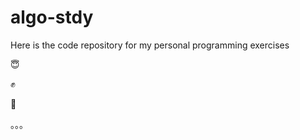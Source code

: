 # algo-stdy
Here is the code repository for my personal programming exercises



:innocent: 

:fist:  

:muscle:

。。。
